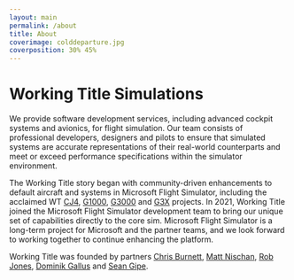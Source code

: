 ```yaml
---
layout: main
permalink: /about
title: About
coverimage: colddeparture.jpg
coverposition: 30% 45%
---
```


# Working Title Simulations
We provide software development services, including advanced cockpit systems and avionics, for flight simulation. Our team consists of professional developers, designers and pilots to ensure that simulated systems are accurate representations of their real-world counterparts and meet or exceed performance specifications within the simulator environment.

The Working Title story began with community-driven enhancements to default aircraft and systems in Microsoft Flight Simulator, including the acclaimed WT [CJ4](/packages/cj4), [G1000](/packages/g1000), [G3000](/packages/g3000) and [G3X](/packages/g3x) projects. In 2021, Working Title joined the Microsoft Flight Simulator development team to bring our unique set of capabilities directly to the core sim. Microsoft Flight Simulator is a long-term project for Microsoft and the partner teams, and we look forward to working together to continue enhancing the platform.

Working Title was founded by partners [Chris Burnett](/team#chris), [Matt Nischan](/team#matt), [Rob Jones](/team#rob), [Dominik Gallus](/team#dominik) and [Sean Gipe](/team#sean).